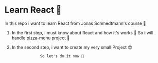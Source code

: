 
# Learn React 👾

In this repo i want to learn React from Jonas Schmedtmann's course 👑

1. In the first step, i must know about React and how it's works 🤔
   So i will handle pizza-menu project 🍕
   
2. In the second step, i want to create my very small Project 😍
   
                    So let's do it now 🤠 

